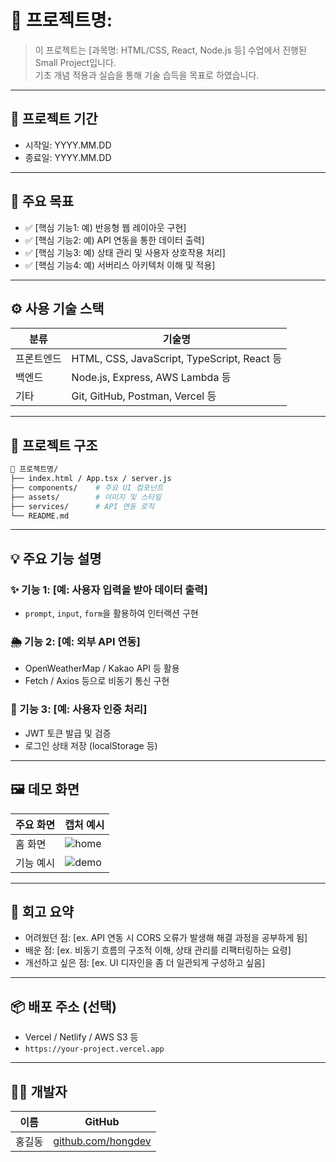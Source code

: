 # 📌 프로젝트명:

> 이 프로젝트는 [과목명: HTML/CSS, React, Node.js 등] 수업에서 진행된 Small Project입니다.  
> 기초 개념 적용과 실습을 통해 기술 습득을 목표로 하였습니다.

---

## 📆 프로젝트 기간

- 시작일: YYYY.MM.DD
- 종료일: YYYY.MM.DD

---

## 🎯 주요 목표

- ✅ [핵심 기능1: 예) 반응형 웹 레이아웃 구현]
- ✅ [핵심 기능2: 예) API 연동을 통한 데이터 출력]
- ✅ [핵심 기능3: 예) 상태 관리 및 사용자 상호작용 처리]
- ✅ [핵심 기능4: 예) 서버리스 아키텍처 이해 및 적용]

---

## ⚙️ 사용 기술 스택

| 분류       | 기술명                                      |
| ---------- | ------------------------------------------- |
| 프론트엔드 | HTML, CSS, JavaScript, TypeScript, React 등 |
| 백엔드     | Node.js, Express, AWS Lambda 등             |
| 기타       | Git, GitHub, Postman, Vercel 등             |

---

## 🧱 프로젝트 구조

```bash
📁 프로젝트명/
├── index.html / App.tsx / server.js
├── components/    # 주요 UI 컴포넌트
├── assets/        # 이미지 및 스타일
├── services/      # API 연동 로직
└── README.md
```

---

## 💡 주요 기능 설명

### ✨ 기능 1: \[예: 사용자 입력을 받아 데이터 출력]

- `prompt`, `input`, `form`을 활용하여 인터랙션 구현

### 🌦️ 기능 2: \[예: 외부 API 연동]

- OpenWeatherMap / Kakao API 등 활용
- Fetch / Axios 등으로 비동기 통신 구현

### 🔐 기능 3: \[예: 사용자 인증 처리]

- JWT 토큰 발급 및 검증
- 로그인 상태 저장 (localStorage 등)

---

## 🖼️ 데모 화면

| 주요 화면 | 캡처 예시                  |
| --------- | -------------------------- |
| 홈 화면   | ![home](./assets/home.png) |
| 기능 예시 | ![demo](./assets/demo.gif) |

---

## 🧠 회고 요약

- 어려웠던 점: \[ex. API 연동 시 CORS 오류가 발생해 해결 과정을 공부하게 됨]
- 배운 점: \[ex. 비동기 흐름의 구조적 이해, 상태 관리를 리팩터링하는 요령]
- 개선하고 싶은 점: \[ex. UI 디자인을 좀 더 일관되게 구성하고 싶음]

---

## 📦 배포 주소 (선택)

- Vercel / Netlify / AWS S3 등
- `https://your-project.vercel.app`

---

## 🙋‍♀️ 개발자

| 이름   | GitHub                                           |
| ------ | ------------------------------------------------ |
| 홍길동 | [github.com/hongdev](https://github.com/hongdev) |
